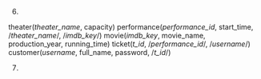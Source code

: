 6)
theater(_theater_name_, capacity)
performance(_performance_id_, start_time, /_theater_name_/, /_imdb_key_/)
movie(_imdb_key_, movie_name, production_year, running_time)
ticket(_t_id_, /_performance_id_/, /_username_/)
customer(_username_, full_name, password, /_t_id_/)

7)

